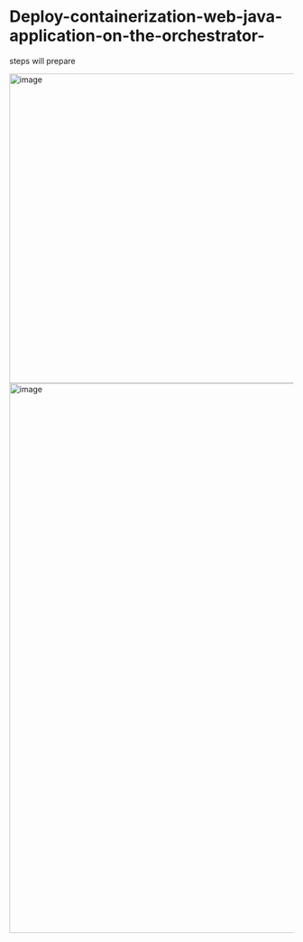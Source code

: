 # Deploy-containerization-web-java-application-on-the-orchestrator-

steps will prepare 

<img width="1877" height="548" alt="image" src="https://github.com/user-attachments/assets/ba63a0b3-a3a1-47ec-958a-0817e1f459f0" />




<img width="1842" height="973" alt="image" src="https://github.com/user-attachments/assets/12a0191e-95e4-4d56-9dac-df40ef3b4d7f" />
